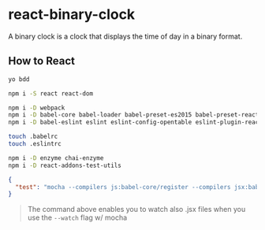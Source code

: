 # react-binary-clock

A binary clock is a clock that displays the time of day in a binary format.

## How to React

```bash
yo bdd
```

```bash
npm i -S react react-dom
```

```bash
npm i -D webpack
npm i -D babel-core babel-loader babel-preset-es2015 babel-preset-react
npm i -D babel-eslint eslint eslint-config-opentable eslint-plugin-react eslint-plugin-import
```

```bash
touch .babelrc
touch .eslintrc
```

```bash
npm i -D enzyme chai-enzyme
npm i -D react-addons-test-utils
```

```json
{
  "test": "mocha --compilers js:babel-core/register --compilers jsx:babel-register"
}
```
> The command above enables you to watch also .jsx files when you use the `--watch` flag w/ mocha
